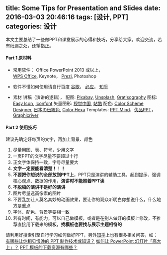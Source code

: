 title: Some Tips for Presentation and Slides
date: 2016-03-03 20:46:16
tags: [设计, PPT]
categories: 设计
---
本文主要总结了一些做PPT和课堂展示的心得和技巧，分享给大家。欢迎交流，若有纰漏之处，还望指正。

#### Part 1 原材料
* 常用软件：
    Office PowerPoint 2013 或以上，  
    [WPS Office](http://www.wps.cn/product/),
    Keynote，
    [Prezi](https://prezi.com/),
    Photoshop

* 软件不懂如何使用请自行百度
  [谷歌](www.google.com)，
  [必应](cn.bing.com)，
  [知乎](www.zhihu.com)

* 素材
  讲稿（演讲的逻辑），
  配图: [Pixabay](https://pixabay.com/), [Unsplash](https://unsplash.com/), [Gratisography](http://www.gratisography.com/)
  图标: [Easy Icon](http://www.easyicon.net/), [Iconfont](http://www.iconfont.cn/)
  矢量图形: [视觉中国](http://shijue.me/), [站酷](http://www.zcool.com.cn/)
  配色: [Color Scheme Designer](http://www.peise.net/tools/web/), [日本の伝統色](http://nipponcolors.com/#suoh), [Color Hexa](http://www.colorhexa.com/)
  Templates: [PPT Mind](http://www.pptmind.com/)，[优品PPT](http://www.ypppt.com/)，[Graphicriver](http://graphicriver.net/category/presentation-templates)

<!--more-->
#### Part 2 使用技巧
建议先确定好每页的文字，再加上背景、颜色
1. 尽量用图、表、符号，少用文字
2. 一页PPT的文字尽量不要超过十行
3. 正文字体保持一致，字号尽量要大
4. **文字一定要能看清楚！！！**
5. **不要把你想说的全部放到PPT上**，PPT只是演讲的辅助工具，起到提示、强调核心观点、数据的作用，**演讲时不能照着PPT读**
6. **不脱稿的演讲不是好的演讲**
7. 图片尽量选高像素的图片
8. 不要乱加让人莫名其妙的动画效果，要让你的观众听明白你想说什么，什么地方是重点
9. 字体、配色、背景等要相一致
10. 若有时间，有能力，可以自己做模板，或者是在别人做好的模板上修改，不推荐直接用下载来的模板，**找模板也要找与展示主题相符的**

请利用好搜索引擎自行学习如何做好PPT，另外[知乎](www.zhihu.com)上也有很多相关问答，如：
[有哪些让你相见恨晚的 PPT 制作技术或知识？](https://www.zhihu.com/question/30018273)
[如何让 PowerPoint 幻灯片「高大上」？](https://www.zhihu.com/question/22718708)
[PPT 模板的下载资源有哪些？](https://www.zhihu.com/question/19644160)
